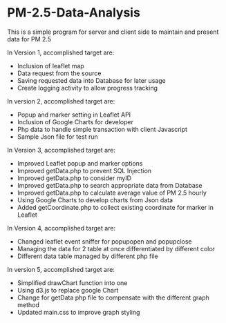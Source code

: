 # PM-2.5-Data-Analysis
This is a simple program for server and client side to maintain and present data for PM 2.5

In Version 1, accomplished target are:
- Inclusion of leaflet map
- Data request from the source
- Saving requested data into Database for later usage
- Create logging activity to allow progress tracking

In version 2, accomplished target are:
- Popup and marker setting in Leaflet API
- Inclusion of Google Charts for developer
- Php data to handle simple transaction with client Javascript
- Sample Json file for test run

In Version 3, accomplished target are:
- Improved Leaflet popup and marker options
- Improved getData.php to prevent SQL Injection
- Improved getData.php to consider myID
- Improved getData.php to search appropriate data from Database
- Improved getData.php to calculate average value of PM 2.5 hourly
- Using Google Charts to develop charts from Json data
- Added getCoordinate.php to collect existing coordinate for marker in Leaflet

In Version 4, accomplished target are:
- Changed leaflet event sniffer for popupopen and popupclose
- Managing the data for 2 table at once differentiated by different color
- Different data table managed by different php file

In version 5, accomplished target are:
- Simplified drawChart function into one
- Using d3.js to replace google Chart
- Change for getData php file to compensate with the different graph method
- Updated main.css to improve graph styling
